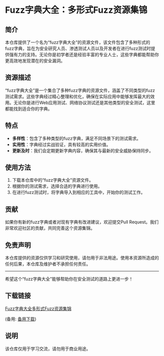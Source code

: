 # Fuzz字典大全：多形式Fuzz资源集锦

## 简介
本仓库提供了一个名为“fuzz字典大全”的资源文件，该文件包含了多种形式的fuzz字典，旨在为安全研究人员、渗透测试人员以及开发者在进行fuzz测试时提供强有力的支持。无论你是初学者还是经验丰富的专业人士，这些字典都能帮助你更高效地发现潜在的安全漏洞。

## 资源描述
“fuzz字典大全”是一个集合了多种fuzz字典的资源文件，涵盖了不同类型的fuzz测试需求。这些字典经过精心整理和优化，确保在实际应用中能够发挥最大的效用。无论你是进行Web应用测试、网络协议测试还是其他类型的安全测试，这里都能找到适合你的字典。

## 特点
- **多样性**：包含了多种类型的fuzz字典，满足不同场景下的测试需求。
- **实用性**：字典经过实战验证，具有较高的实用价值。
- **更新及时**：我们会定期更新字典内容，确保其与最新的安全威胁保持同步。

## 使用方法
1. 下载本仓库中的“fuzz字典大全”资源文件。
2. 根据你的测试需求，选择合适的字典进行使用。
3. 在进行fuzz测试时，将字典导入到相应的工具中，开始你的测试工作。

## 贡献
如果你有新的fuzz字典或者对现有字典有改进建议，欢迎提交Pull Request。我们非常欢迎社区的贡献，共同完善这个资源集锦。

## 免责声明
本仓库提供的资源仅供学习和研究使用，请勿用于非法用途。使用本资源所造成的任何后果，本仓库及维护者不承担任何责任。

---

希望这个“fuzz字典大全”能够帮助你在安全测试的道路上更进一步！

## 下载链接
[Fuzz字典大全多形式Fuzz资源集锦](https://pan.quark.cn/s/8c4773450dfe) 

(备用: [备用下载](https://pan.baidu.com/s/1aSjpNVgjuKR-CN8E5T0szw?pwd=1234))

## 说明

该仓库仅用于学习交流，请勿用于商业用途。
